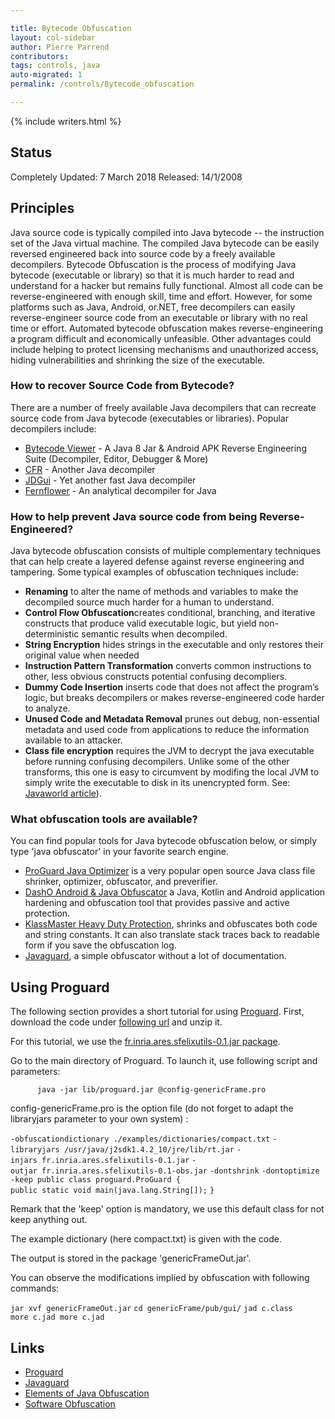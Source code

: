 ```yaml
---

title: Bytecode Obfuscation
layout: col-sidebar
author: Pierre Parrend
contributors:
tags: controls, java
auto-migrated: 1
permalink: /controls/Bytecode_obfuscation

---
```


{% include writers.html %}

## Status

Completely Updated: 7 March 2018
Released: 14/1/2008

## Principles

Java source code is typically compiled into Java bytecode -- the
instruction set of the Java virtual machine. The compiled Java bytecode
can be easily reversed engineered back into source code by a freely
available decompilers. Bytecode Obfuscation is the process of modifying
Java bytecode (executable or library) so that it is much harder to read
and understand for a hacker but remains fully functional. Almost all
code can be reverse-engineered with enough skill, time and effort.
However, for some platforms such as Java, Android, or.NET, free
decompilers can easily reverse-engineer source code from an executable
or library with no real time or effort. Automated bytecode obfuscation
makes reverse-engineering a program difficult and economically
unfeasible. Other advantages could include helping to protect licensing
mechanisms and unauthorized access, hiding vulnerabilities and shrinking
the size of the executable.

### How to recover Source Code from Bytecode?

There are a number of freely available Java decompilers that can
recreate source code from Java bytecode (executables or libraries).
Popular decompilers include:

  - [Bytecode Viewer](https://bytecodeviewer.com) - A Java 8 Jar &
    Android APK Reverse Engineering Suite (Decompiler, Editor, Debugger
    & More)
  - [CFR](http://www.benf.org/other/cfr/) - Another Java decompiler
  - [JDGui](http://jd.benow.ca/) - Yet another fast Java decompiler
  - [Fernflower](https://github.com/fesh0r/fernflower) - An analytical
    decompiler for Java

### How to help prevent Java source code from being Reverse-Engineered?

Java bytecode obfuscation consists of multiple complementary techniques
that can help create a layered defense against reverse engineering and
tampering. Some typical examples of obfuscation techniques include:

  - <b>Renaming</b> to alter the name of methods and variables to make
    the decompiled source much harder for a human to understand.
  - <b>Control Flow Obfuscation</b>creates conditional, branching, and
    iterative constructs that produce valid executable logic, but yield
    non-deterministic semantic results when decompiled.
  - <b>String Encryption</b> hides strings in the executable and only
    restores their original value when needed
  - <b>Instruction Pattern Transformation</b> converts common
    instructions to other, less obvious constructs potential confusing
    decompliers.
  - <b>Dummy Code Insertion</b> inserts code that does not affect the
    program’s logic, but breaks decompilers or makes reverse-engineered
    code harder to analyze.
  - <b>Unused Code and Metadata Removal</b> prunes out debug,
    non-essential metadata and used code from applications to reduce the
    information available to an attacker.
  - <b>Class file encryption</b> requires the JVM to decrypt the java
    executable before running confusing decompilers. Unlike some of the
    other transforms, this one is easy to circumvent by modifing the
    local JVM to simply write the executable to disk in its unencrypted
    form. See: [Javaworld
    article](http://www.javaworld.com/javaworld/javaqa/2003-05/01-qa-0509-jcrypt.html?page=2)).

### What obfuscation tools are available?

You can find popular tools for Java bytecode obfuscation below, or
simply type 'java obfuscator' in your favorite search engine.

  - [ProGuard Java
    Optimizer](https://sourceforge.net/projects/proguard/) is a very
    popular open source Java class file shrinker, optimizer, obfuscator,
    and preverifier.
  - [DashO Android & Java
    Obfuscator](https://www.preemptive.com/products/dasho/overview) a
    Java, Kotlin and Android application hardening and obfuscation tool
    that provides passive and active protection.
  - [KlassMaster Heavy Duty
    Protection](http://www.zelix.com/klassmaster/), shrinks and
    obfuscates both code and string constants. It can also translate
    stack traces back to readable form if you save the obfuscation log.
  - [Javaguard](http://sourceforge.net/projects/javaguard/), a simple
    obfuscator without a lot of documentation.

## Using Proguard

The following section provides a short tutorial for using
[Proguard](http://proguard.sourceforge.net/). First, download the code
under [following
url](http://sourceforge.net/project/showfiles.php?group_id=54750) and
unzip it.

For this tutorial, we use the [fr.inria.ares.sfelixutils-0.1.jar
package](http://www.rzo.free.fr/applis/fr.inria.ares.sfelixutils-0.1.jar).

Go to the main directory of Proguard. To launch it, use following script
and parameters:

`      java -jar lib/proguard.jar @config-genericFrame.pro`

config-genericFrame.pro is the option file (do not forget to adapt the
libraryjars parameter to your own system) :

`-obfuscationdictionary ./examples/dictionaries/compact.txt`
`-libraryjars /usr/java/j2sdk1.4.2_10/jre/lib/rt.jar`
`-injars fr.inria.ares.sfelixutils-0.1.jar`
`-outjar fr.inria.ares.sfelixutils-0.1-obs.jar`
`-dontshrink`
`-dontoptimize`
`-keep public class proguard.ProGuard {`
`public static void main(java.lang.String[]);`
`}`

Remark that the 'keep' option is mandatory, we use this default class
for not keep anything out.

The example dictionary (here compact.txt) is given with the code.

The output is stored in the package 'genericFrameOut.jar'.

You can observe the modifications implied by obfuscation with following
commands:

`jar xvf genericFrameOut.jar`
`cd genericFrame/pub/gui/`
`jad c.class`
`more c.jad more c.jad`

## Links

  - [Proguard](https://www.guardsquare.com/en/proguard)
  - [Javaguard](http://sourceforge.net/projects/javaguard/)
  - [Elements of Java Obfuscation](https://www.preemptive.com/obfuscation)
  - [Software Obfuscation](https://en.wikipedia.org/wiki/Obfuscation_\(software\))
